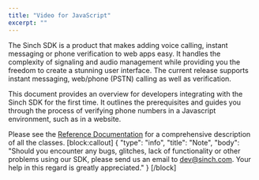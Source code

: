 ```yaml
---
title: "Video for JavaScript"
excerpt: ""
---
```

The Sinch SDK is a product that makes adding voice calling, instant messaging or phone verification to web apps easy. It handles the complexity of signaling and audio management while providing you the freedom to create a stunning user interface. The current release supports instant messaging, web/phone (PSTN) calling as well as verification.

This document provides an overview for developers integrating with the Sinch SDK for the first time. It outlines the prerequisites and guides you through the process of verifying phone numbers in a Javascript environment, such as in a website.

Please see the [Reference Documentation](http://www.sinch.com/docs/javascript/reference/) for a comprehensive description of all the classes.
[block:callout]
{
  "type": "info",
  "title": "Note",
  "body": "Should you encounter any bugs, glitches, lack of functionality or other problems using our SDK, please send us an email to <dev@sinch.com>. Your help in this regard is greatly appreciated."
}
[/block]